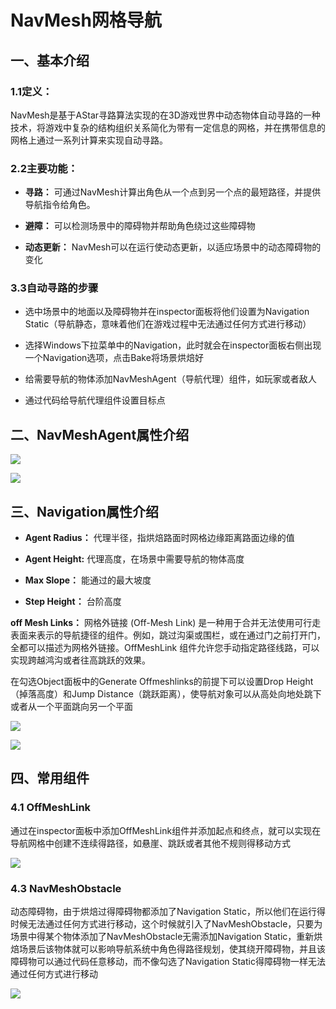 # NavMesh网格导航

## 一、基本介绍

### 1.1定义：

NavMesh是基于AStar寻路算法实现的在3D游戏世界中动态物体自动寻路的一种技术，将游戏中复杂的结构组织关系简化为带有一定信息的网格，并在携带信息的网格上通过一系列计算来实现自动寻路。

### 2.2主要功能：

- **寻路：** 可通过NavMesh计算出角色从一个点到另一个点的最短路径，并提供导航指令给角色。

- **避障：** 可以检测场景中的障碍物并帮助角色绕过这些障碍物

- **动态更新：** NavMesh可以在运行使动态更新，以适应场景中的动态障碍物的变化

### 3.3自动寻路的步骤

- 选中场景中的地面以及障碍物并在inspector面板将他们设置为Navigation Static（导航静态，意味着他们在游戏过程中无法通过任何方式进行移动）

- 选择Windows下拉菜单中的Navigation，此时就会在inspector面板右侧出现一个Navigation选项，点击Bake将场景烘焙好

- 给需要导航的物体添加NavMeshAgent（导航代理）组件，如玩家或者敌人

- 通过代码给导航代理组件设置目标点

## 二、NavMeshAgent属性介绍

![](https://github.com/shishouheng/Unity-learning/blob/main/images/NavMesh/meshAgent.jpg)

![](https://github.com/shishouheng/Unity-learning/blob/main/images/NavMesh/meshAgent%E5%B1%9E%E6%80%A7.png)

## 三、Navigation属性介绍

- **Agent Radius：** 代理半径，指烘焙路面时网格边缘距离路面边缘的值

- **Agent Height:** 代理高度，在场景中需要导航的物体高度

- **Max Slope：** 能通过的最大坡度

- **Step Height：** 台阶高度

**off Mesh Links：** 网格外链接 (Off-Mesh Link) 是一种用于合并无法使用可行走表面来表示的导航捷径的组件。例如，跳过沟渠或围栏，或在通过门之前打开门，全都可以描述为网格外链接。OffMeshLink 组件允许您手动指定路径线路，可以实现跨越鸿沟或者往高跳跃的效果。

在勾选Object面板中的Generate Offmeshlinks的前提下可以设置Drop Height（掉落高度）和Jump Distance（跳跃距离），使导航对象可以从高处向地处跳下或者从一个平面跳向另一个平面

![](https://github.com/shishouheng/Unity-learning/blob/main/images/NavMesh/drop%20height.jpg)

![](https://github.com/shishouheng/Unity-learning/blob/main/images/NavMesh/jump%20distance.jpg)

## 四、常用组件

### 4.1  OffMeshLink

通过在inspector面板中添加OffMeshLink组件并添加起点和终点，就可以实现在导航网格中创建不连续得路径，如悬崖、跳跃或者其他不规则得移动方式

![](https://github.com/shishouheng/Unity-learning/blob/main/images/NavMesh/offmeshlink.jpg)

### 4.3  NavMeshObstacle

动态障碍物，由于烘焙过得障碍物都添加了Navigation Static，所以他们在运行得时候无法通过任何方式进行移动，这个时候就引入了NavMeshObstacle，只要为场景中得某个物体添加了NavMeshObstacle无需添加Navigation Static，重新烘焙场景后该物体就可以影响导航系统中角色得路径规划，使其绕开障碍物，并且该障碍物可以通过代码任意移动，而不像勾选了Navigation Static得障碍物一样无法通过任何方式进行移动

![](https://github.com/shishouheng/Unity-learning/blob/main/images/NavMesh/navmeshObstacle.jpg)
